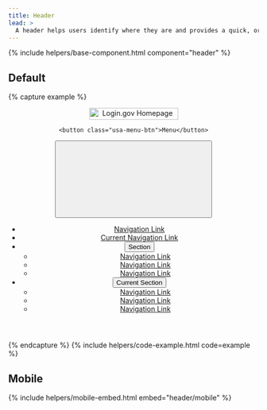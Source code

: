 ```yaml
---
title: Header
lead: >
  A header helps users identify where they are and provides a quick, organized way to reach the main sections of a website.
---
```


{% include helpers/base-component.html component="header" %}

## Default

{% capture example %}
<div class="usa-overlay"></div>
<header class="usa-header usa-header--extended">
  <div class="usa-navbar">
    <div class="usa-logo">
      <a href="{{ site.baseurl }}/">
        <img
          src="{{ site.baseurl }}/assets/img/login-gov-logo.svg"
          class="usa-logo__img"
          alt="Login.gov Homepage"
          width="179"
          height="24"
        />
      </a>
    </div>

    <button class="usa-menu-btn">Menu</button>
  </div>

  <nav class="usa-nav" aria-label="Primary links">
    <div class="usa-nav__inner">
      <button class="usa-nav__close" aria-label="Close">
        <svg class="usa-icon usa-icon--size-3" aria-hidden="true" role="img">
          <use xlink:href="{{ site.baseurl }}/assets/img/sprite.svg#close"></use>
        </svg>
      </button>
      <ul class="usa-nav__primary usa-accordion">
        <li class="usa-nav__primary-item">
          <a class="usa-nav__link" href="{{ site.baseurl }}">
            Navigation Link
          </a>
        </li>
        <li class="usa-nav__primary-item">
          <a class="usa-nav__link usa-current" href="{{ site.baseurl }}">
            Current Navigation Link
          </a>
        </li>
        <li class="usa-nav__primary-item">
          <button
            type="button"
            class="usa-accordion__button usa-nav__link"
            aria-expanded="false"
            aria-controls="nav-section"
          >
            <span>Section</span>
          </button>
          <ul id="nav-section" class="usa-nav__submenu">
            <li class="usa-nav__submenu-item">
              <a href="{{ site.baseurl }}">
                <span>Navigation Link</span>
              </a>
            </li>
            <li class="usa-nav__submenu-item">
              <a href="{{ site.baseurl }}">
                <span>Navigation Link</span>
              </a>
            </li>
            <li class="usa-nav__submenu-item">
              <a href="{{ site.baseurl }}">
                <span>Navigation Link</span>
              </a>
            </li>
          </ul>
        </li>
        <li class="usa-nav__primary-item">
          <button
            type="button"
            class="usa-accordion__button usa-nav__link usa-current"
            aria-expanded="false"
            aria-controls="current-nav-section"
          >
            <span>Current Section</span>
          </button>
          <ul id="current-nav-section" class="usa-nav__submenu">
            <li class="usa-nav__submenu-item">
              <a href="{{ site.baseurl }}">
                <span>Navigation Link</span>
              </a>
            </li>
            <li class="usa-nav__submenu-item">
              <a href="{{ site.baseurl }}">
                <span>Navigation Link</span>
              </a>
            </li>
            <li class="usa-nav__submenu-item">
              <a href="{{ site.baseurl }}">
                <span>Navigation Link</span>
              </a>
            </li>
          </ul>
        </li>
      </ul>
    </div>
  </nav>
</header>
{% endcapture %}
{% include helpers/code-example.html code=example %}

## Mobile

{% include helpers/mobile-embed.html embed="header/mobile" %}
